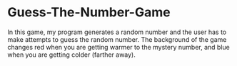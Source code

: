 # Guess-The-Number-Game
In this game, my program generates a random number and the user has to make attempts to guess the random number. The background of the game changes red when you are getting warmer to the mystery number, and blue when you are getting colder (farther away). 
